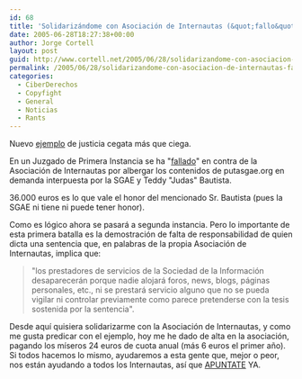 ```yaml
---
id: 68
title: 'Solidarizándome con Asociación de Internautas (&quot;fallo&quot; de la justicia)'
date: 2005-06-28T18:27:38+00:00
author: Jorge Cortell
layout: post
guid: http://www.cortell.net/2005/06/28/solidarizandome-con-asociacion-de-internautas-fallo-de-la-justicia/
permalink: /2005/06/28/solidarizandome-con-asociacion-de-internautas-fallo-de-la-justicia/
categories:
  - CiberDerechos
  - Copyfight
  - General
  - Noticias
  - Rants
---
```

Nuevo [ejemplo](http://www.internautas.org/html/3016.html) de justicia cegata más que ciega.

En un Juzgado de Primera Instancia se ha "[fallado](http://www.internautas.org/archivos/sentencia_sgae.pdf)" en contra de la Asociación de Internautas por albergar los contenidos de putasgae.org en demanda interpuesta por la SGAE y Teddy "Judas" Bautista.

36.000 euros es lo que vale el honor del mencionado Sr. Bautista (pues la SGAE ni tiene ni puede tener honor).

Como es lógico ahora se pasará a segunda instancia. Pero lo importante de esta primera batalla es la demostración de falta de responsabilidad de quien dicta una sentencia que, en palabras de la propia Asociación de Internautas, implica que:

> "los prestadores de servicios de la Sociedad de la Información desaparecerán porque nadie alojará foros, news, blogs, páginas personales, etc., ni se prestará servicio alguno que no se pueda vigilar ni controlar previamente como parece pretenderse con la tesis sostenida por la sentencia".

Desde aquí­ quisiera solidarizarme con la Asociación de Internautas, y como me gusta predicar con el ejemplo, hoy me he dado de alta en la asociación, pagando los mí­seros 24 euros de cuota anual (más 6 euros el primer año). Si todos hacemos lo mismo, ayudaremos a esta gente que, mejor o peor, nos están ayudando a todos los Internautas, así­ que [APUNTATE](http://socios.internautas.org/) YA.